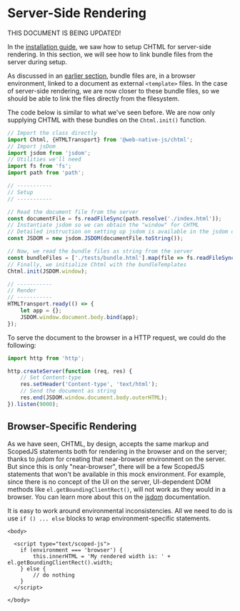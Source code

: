 # Server-Side Rendering

THIS DOCUMENT IS BEING UPDATED!

In the [installation guide](https://github.com/web-native/docs/tree/9fa0e3a7a8a272826409a40d4df5429451cb55e5/chtml/guide/intallation.md), we saw how to setup CHTML for server-side rendering. In this section, we will see how to link bundle files from the server during setup.

As discussed in an [earlier section](https://github.com/web-native/docs/tree/9fa0e3a7a8a272826409a40d4df5429451cb55e5/chtml/html-transport/README.md#bundles), bundle files are, in a browser environment, linked to a document as external `<template>` files. In the case of server-side rendering, we are now closer to these bundle files, so we should be able to link the files directly from the filesystem.

The code below is similar to what we've seen before. We are now only supplying CHTML with these bundles on the `Chtml.init()` function.

```javascript
// Import the class directly
import Chtml, {HTMLTransport} from '@web-native-js/chtml';
// Import jsDom
import jsdom from 'jsdom';
// Utilities we'll need
import fs from 'fs';
import path from 'path';

// -----------
// Setup
// -----------

// Read the document file from the server
const documentFile = fs.readFileSync(path.resolve('./index.html'));
// Instantiate jsdom so we can obtain the "window" for CHTML
// Detailed instruction on setting up jsdom is available in the jsdom docs
const JSDOM = new jsdom.JSDOM(documentFile.toString());

// Now, we read the bundle files as string from the server
const bundleFiles = ['./tests/bundle.html'].map(file => fs.readFileSync(path.resolve(file)).toString());
// Finally, we initialize Chtml with the bundleTemplates
Chtml.init(JSDOM.window);

// -----------
// Render
// -----------
HTMLTransport.ready(() => {
    let app = {};
    JSDOM.window.document.body.bind(app);
});
```

To serve the document to the browser in a HTTP request, we could do the following:

```javascript
import http from 'http';

http.createServer(function (req, res) {
    // Set Content-type
    res.setHeader('Content-type', 'text/html');
    // Send the document as string
    res.end(JSDOM.window.document.body.outerHTML);
}).listen(9000);
```

## Browser-Specific Rendering

As we have seen, CHTML, by design, accepts the same markup and ScopedJS statements both for rendering in the browser and on the server; thanks to _jsdom_ for creating that near-browser environment on the server. But since this is only "near-browser", there will be a few ScopedJS statements that won't be available in this mock environment. For example, since there is no concept of the UI on the server, UI-dependent DOM methods like `el.getBoundingClientRect()`, will not work as they would in a browser. You can learn more about this on the [jsdom](https://github.com/jsdom/jsdom) documentation.

It is easy to work around environmental inconsistencies. All we need to do is use `if () ... else` blocks to wrap environment-specific statements.

```markup
<body>

  <script type="text/scoped-js">
    if (environment === 'browser') {
        this.innerHTML = 'My rendered width is: ' + el.getBoundingClientRect().width;
    } else {
        // do nothing
    }
  </script>

</body>
```

